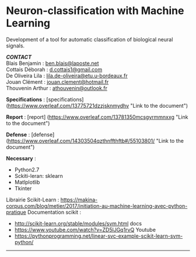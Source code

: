Neuron-classification with Machine Learning 
===========================================
Development of a tool for automatic classification of biological neural signals.

***CONTACT***  
Blais Benjamin : ben.blais@laposte.net  
Cottais Déborah : d.cottais1@gmail.com  
De Oliveira Lila : lila.de-oliveira@etu.u-bordeaux.fr  
Jouan Clément : jouan.clement@hotmail.fr  
Thouvenin Arthur : athouvenin@outlook.fr  


**Specifications** : [specifications] (https://www.overleaf.com/13775721dzzjsknmydhv "Link to the document")

**Report** : [report] (https://www.overleaf.com/13781350mcsgyrmmnxxg "Link to the document")

**Defense** : [defense] (https://www.overleaf.com/14303504qzthnffthftb#/55103801/ "Link to the document")

**Necessary** :
- Python2.7
- Sckiti-leran: sklearn
- Matlplotlib
- Tkinter










Librairie Scikit-Learn : https://makina-corpus.com/blog/metier/2017/initiation-au-machine-learning-avec-python-pratique
Documentation scikit :
- http://scikit-learn.org/stable/modules/svm.html docs
- https://www.youtube.com/watch?v=ZD5lJGq1rvQ Youtube
- https://pythonprogramming.net/linear-svc-example-scikit-learn-svm-python/

---
